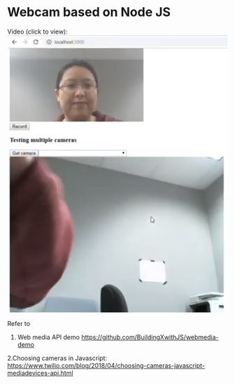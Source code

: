 # Webcam based on Node JS

Video (click to view): 
[![Two cameras example](screen.png)](https://youtu.be/cSv_d_drQhY)

Refer to 

1. Web media API demo
https://github.com/BuildingXwithJS/webmedia-demo

2.Choosing cameras in Javascript: 
https://www.twilio.com/blog/2018/04/choosing-cameras-javascript-mediadevices-api.html
